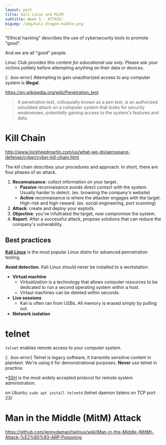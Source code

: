 ```yaml
---
layout: post
title: Kali Linux and MitM
subtitle: Week 5 - ATTACK!
bigimg: /img/kali-dragon-middle.png
---
```


"Ethical hacking" describes the use of cybersecurity tools to promote "good".

And we are all "good" people.

Linuc Club provides this content *for educational use only*. Please ask your victims politely before attempting anything on their data or devices.

{: .box-error}
Attempting to gain unauthorized access to any computer system is **illegal**.

<https://en.wikipedia.org/wiki/Penetration_test>

> A penetration test, colloquially known as a pen test, is an authorized simulated attack on a computer system that looks for security weaknesses, potentially gaining access to the system's features and data.

# Kill Chain

<http://www.lockheedmartin.com/us/what-we-do/aerospace-defense/cyber/cyber-kill-chain.html>

The kill chain describes your procedures and approach. In short, there are four phases of an attack.

1. **Reconnaisance**: collect information on your target.
    - **Passive** reconnaisance avoids direct contact with the system. Usually harder to detect. (ex. browsing the company's website)
    - **Active** reconnaisance is where the attacker engages with the target. High-risk and high-reward. (ex. social engineering, port scanning)
2. **Attack**: create and deploy your exploits.
3. **Objective**: you've infultrated the target, now compromise the system.
4. **Report**: After a successful attack, propose solutions that can reduce the company's vulnerability.

## Best practices

[**Kali Linux**](https://www.kali.org/) is the most popular Linux distro for advanced pennetration testing.

**Avoid detection**. Kali Linux should never be installed to a workstation.

- **Virtual machine**
    - *Virtualization* is a technology that allows computer resources to be dedicated to run a second operating system within a host.
    - Virtaul machines can be deleted within seconds.
- **Live sessions**
    - Kali is often ran from USBs. All memory is erased simply by pulling out.
- **Network isolation**

# telnet

`telnet` enables remote access to your computer system.

{: .box-error}
Telnet is legacy software, it transmits sensitive content in plaintext. We're using it for demonstrational purposes. **Never** use telnet in practice.

*[SSH](https://www.ssh.com/ssh/#sec-The-SSH-protocol) is the most widely accepted protocol for remote system administration.

on Ubuntu: `sudo apt install telnetd` (telnet daemon listens on TCP port 23)

# Man in the Middle (MitM) Attack

<https://github.com/jennydaman/twlinux/wiki/Man-in-the-Middle-(MitM)-Attack-%E2%80%93-ARP-Poisoning>
